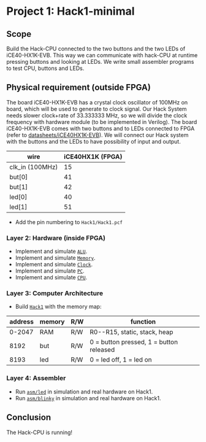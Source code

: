 # Project 1: Hack1-minimal

## Scope

Build the Hack-CPU connected to the two buttons and the two LEDs of iCE40-HX1K-EVB.
This way we can communicate with hack-CPU at runtime pressing buttons and looking at LEDs.
We write small assembler programs to test CPU, buttons and LEDs.

## Physical requirement (outside FPGA)

The board iCE40-HX1K-EVB has a crystal clock oscillator of 100MHz on board, which will be used to generate to clock signal.
Our Hack System needs slower clock+rate of 33.333333 MHz, so we will divide the clock frequency with hardware module (to be implemented in Verilog).
The board iCE40-HX1K-EVB comes with two buttons and to LEDs connected to FPGA (refer to [datasheets/iCE40HX1K-EVB](../datasheets/iCE40HX1K-EVB_Rev_B.pdf)).
We will connect our Hack system with the buttons and the LEDs to have possibility of input and output.

|wire|iCE40HX1K (FPGA)|
|-|-|
|clk_in (100MHz)|15|
|but[0]|41|
|but[1]|42|
|led[0]|40|
|led[1]|51|

* Add the pin numbering to `Hack1/Hack1.pcf`

### Layer 2: Hardware (inside FPGA)

* Implement and simulate [`ALU`](ALU).
* Implement and simulate [`Memory`](Memory).
* Implement and simulate [`Clock`](Clock).
* Implement and simulate [`PC`](PC).
* Implement and simulate [`CPU`](CPU).

### Layer 3: Computer Architecture

* Build [`Hack1`](Hack1) with the memory map:

 |address | memory|R/W|function|
 |-|-|-|-|
 |0-2047| RAM|R/W|R0--R15, static, stack, heap|
 | 8192 | but|R/W|0 = button pressed, 1 = button released|
 | 8193 | led|R/W|0 = led off, 1 = led on|

### Layer 4: Assembler

* Run [`asm/led`](asm/led) in simulation and real hardware on Hack1.
* Run [`asm/blinky`](asm/blinky) in simulation and real hardware on Hack1.

## Conclusion

The Hack-CPU is running!
